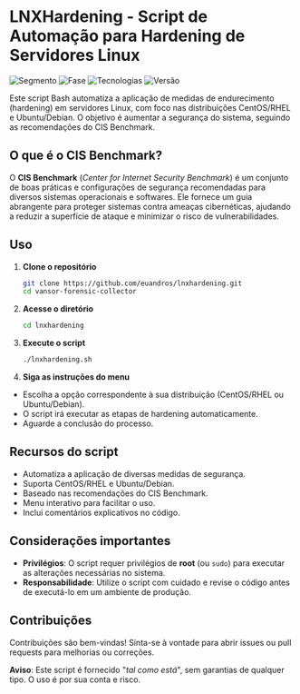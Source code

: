 
# LNXHardening - Script de Automação para Hardening de Servidores Linux

![Segmento](https://img.shields.io/badge/Segmento_:-Segurança_da_Informação-blue?style=flat-square) 
![Fase](https://img.shields.io/badge/Fase_:-Experimental-orange?style=flat-square) 
![Tecnologias](https://img.shields.io/badge/Tecnologias_:-Shell_Scripting,_Linux,_Hardening-lightyellow?style=flat-square) 
![Versão](https://img.shields.io/badge/versão_:-1.0-darkyellow?style=flat-square)

Este script Bash automatiza a aplicação de medidas de endurecimento (hardening) em servidores Linux, com foco nas distribuições CentOS/RHEL e Ubuntu/Debian. O objetivo é aumentar a segurança do sistema, seguindo as recomendações do CIS Benchmark.

## O que é o CIS Benchmark?
O **CIS Benchmark** (_Center for Internet Security Benchmark_) é um conjunto de boas práticas e configurações de segurança recomendadas para diversos sistemas operacionais e softwares. Ele fornece um guia abrangente para proteger sistemas contra ameaças cibernéticas, ajudando a reduzir a superfície de ataque e minimizar o risco de vulnerabilidades.

## Uso
1. **Clone o repositório**
   ```bash
   git clone https://github.com/euandros/lnxhardening.git
   cd vansor-forensic-collector
   ```

2. **Acesse o diretório**
   ```bash
   cd lnxhardening
   ```

3. **Execute o script**
   ```bash
   ./lnxhardening.sh
   ```

4. **Siga as instruções do menu**
* Escolha a opção correspondente à sua distribuição (CentOS/RHEL ou Ubuntu/Debian).
* O script irá executar as etapas de hardening automaticamente.
* Aguarde a conclusão do processo.

## Recursos do script
* Automatiza a aplicação de diversas medidas de segurança.
* Suporta CentOS/RHEL e Ubuntu/Debian.
* Baseado nas recomendações do CIS Benchmark.
* Menu interativo para facilitar o uso.
* Inclui comentários explicativos no código.

## Considerações importantes
* **Privilégios**: O script requer privilégios de **root** (ou `sudo`) para executar as alterações necessárias no sistema.
* **Responsabilidade**: Utilize o script com cuidado e revise o código antes de executá-lo em um ambiente de produção.

## Contribuições
Contribuições são bem-vindas! Sinta-se à vontade para abrir issues ou pull requests para melhorias ou correções.   

**Aviso**: Este script é fornecido "_tal como está_", sem garantias de qualquer tipo. O uso é por sua conta e risco.
